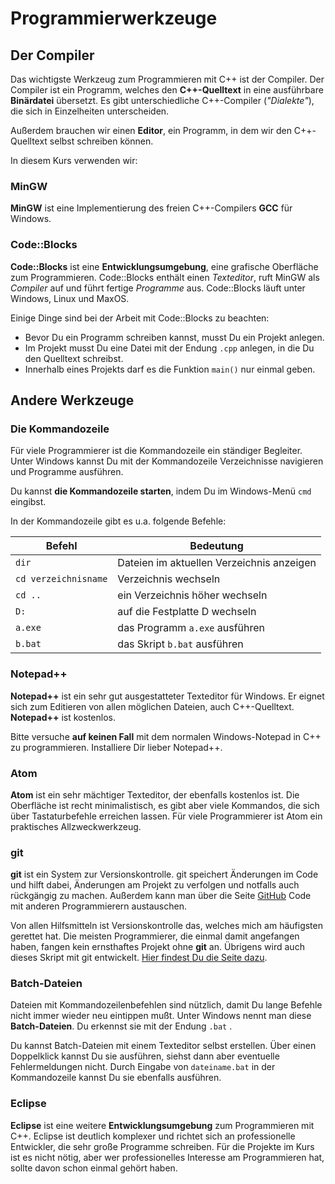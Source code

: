 
# Programmierwerkzeuge

## Der Compiler

Das wichtigste Werkzeug zum Programmieren mit C++ ist der Compiler. Der Compiler ist ein Programm, welches den **C++-Quelltext** in eine ausführbare **Binärdatei** übersetzt. 
Es gibt unterschiedliche C++-Compiler (*"Dialekte"*), die sich in Einzelheiten unterscheiden.

Außerdem brauchen wir einen **Editor**, ein Programm, in dem wir den C++-Quelltext selbst schreiben können.

In diesem Kurs verwenden wir:

### MinGW

**MinGW** ist eine Implementierung des freien C++-Compilers **GCC** für Windows.

### Code::Blocks

**Code::Blocks** ist eine **Entwicklungsumgebung**, eine grafische Oberfläche zum Programmieren. Code::Blocks enthält einen *Texteditor*, ruft MinGW als *Compiler* auf und führt fertige *Programme* aus. Code::Blocks läuft unter Windows, Linux und MaxOS.

Einige Dinge sind bei der Arbeit mit Code::Blocks zu beachten:

* Bevor Du ein Programm schreiben kannst, musst Du ein Projekt anlegen.
* Im Projekt musst Du eine Datei mit der Endung `.cpp` anlegen, in die Du den Quelltext schreibst.
* Innerhalb eines Projekts darf es die Funktion `main()` nur einmal geben.


## Andere Werkzeuge

### Die Kommandozeile

Für viele Programmierer ist die Kommandozeile ein ständiger Begleiter. Unter Windows kannst Du mit der Kommandozeile Verzeichnisse navigieren und Programme ausführen.

Du kannst **die Kommandozeile starten**, indem Du im Windows-Menü `cmd` eingibst.

In der Kommandozeile gibt es u.a. folgende Befehle:

| Befehl | Bedeutung |
|--------|-----------|
| `dir` | Dateien im aktuellen Verzeichnis anzeigen |
| `cd verzeichnisname` | Verzeichnis wechseln |
| `cd ..` | ein Verzeichnis höher wechseln |
| `D:`   | auf die Festplatte D wechseln |
| `a.exe` | das Programm `a.exe` ausführen |
| `b.bat` | das Skript `b.bat` ausführen |


### Notepad++

**Notepad++** ist ein sehr gut ausgestatteter Texteditor für Windows. Er eignet sich zum Editieren von allen möglichen Dateien, auch C++-Quelltext. **Notepad++** ist kostenlos.

Bitte versuche **auf keinen Fall** mit dem normalen Windows-Notepad in C++ zu programmieren. Installiere Dir lieber Notepad++. 

### Atom

**Atom** ist ein sehr mächtiger Texteditor, der ebenfalls kostenlos ist. Die Oberfläche ist recht minimalistisch, es gibt aber viele Kommandos, die sich über Tastaturbefehle erreichen lassen. Für viele Programmierer ist Atom ein praktisches Allzweckwerkzeug.

### git

**git** ist ein System zur Versionskontrolle. git speichert Änderungen im Code und hilft dabei, Änderungen am Projekt zu verfolgen und notfalls auch rückgängig zu machen. Außerdem kann man über die Seite [GitHub](http://github.com) Code mit anderen Programmierern austauschen.

Von allen Hilfsmitteln ist Versionskontrolle das, welches mich am häufigsten gerettet hat. Die meisten Programmierer, die einmal damit angefangen haben, fangen kein ernsthaftes Projekt ohne **git** an. Übrigens wird auch dieses Skript mit git entwickelt. [Hier findest Du die Seite dazu](https://github.com/krother/spiele_mit_cplusplus).

### Batch-Dateien

Dateien mit Kommandozeilenbefehlen sind nützlich, damit Du lange Befehle nicht immer wieder neu eintippen mußt. Unter Windows nennt man diese **Batch-Dateien**. Du erkennst sie mit der Endung `.bat` .

Du kannst Batch-Dateien mit einem Texteditor selbst erstellen. Über einen Doppelklick kannst Du sie ausführen, siehst dann aber eventuelle Fehlermeldungen nicht. Durch Eingabe von `dateiname.bat` in der Kommandozeile kannst Du sie ebenfalls ausführen.


### Eclipse

**Eclipse** ist eine weitere **Entwicklungsumgebung** zum Programmieren mit C++. Eclipse ist deutlich komplexer und richtet sich an professionelle Entwickler, die sehr große Programme schreiben. Für die Projekte im Kurs ist es nicht nötig, aber wer professionelles Interesse am Programmieren hat, sollte davon schon einmal gehört haben.

